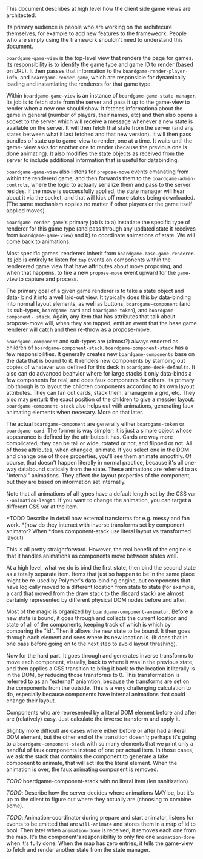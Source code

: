 This document describes at high level how the client side game views are
architected.

Its primary audience is people who are working on the architecure themselves,
for example to add new features to the frameweork. People who are simply using
the framework shouldn't need to understand this document.

`boardgame-game-view` is the top-level view that renders the page for games.
Its responsibility is to identify the game type and game ID to render (based
on URL). It then passes that information to the `boardgame-render-player-
info`, and `boardgame-render-game`, which are responsible for dynamically
loading and instantiating the renderers for that game type.

Within `boardgame-game-view` is an instance of `boardgame-game-state-manager`.
Its job is to fetch state from the server and pass it up to the game-view to
render when a new one should show. It fetches informationa about the game in
general (number of players, their names, etc) and then also opens a socket to
the server which will receive a message whenever a new state is available on
the server. It will then fetch that state from the server (and any states
between what it last fetched and that new version). It will then pass bundles
of state up to game-view to render, one at a time. It waits until the game-
view asks for another one to render (because the previous one is done
animating). It also modifies the state objects as received from the server to
include additional information that is useful for databinding.

`boardgame-game-view` also listens for `propose-move` events emanating from
within the rendererd game, and then forwards them to the `boardgame-admin-
controls`, where the logic to actually serialize them and pass to the server
resides. If the move is successfully applied, the state manager will hear
about it via the socket, and that will kick off more states being downloaded.
(The same mechanism applies no matter if other players or the game itself
applied moves).

`boardgame-render-game`'s primary job is to a) instatiate the specific type of
renderer for this game type (and pass through any updated state it receives
from `boardgame-game-view`) and b) to coordinate animations of state. We will
come back to animations.

Most specific games' renderers inherit from `boardgame-base-game-renderer`.
Its job is entirely to listen for `tap` events on components within the
renderered game view that have attributes about move proposing, and when that
happens, to fire a new `propose-move` event upward for the `game-view` to
capture and process.

The primary goal of a given game renderer is to take a state object and data-
bind it into a well laid-out view. It typically does this by data-binding into
normal layout elements, as well as buttons, `boardgame-component` (and its
sub-types, `boardgame-card` and `boardgame-token`), and `boardgame-component-
stack`. Again, any item that has attributes that talk about propose-move will,
when they are tapped, emit an event that the base game renderer will catch and
then re-throw as a propose-move.

`boardgame-component` and sub-types are (almost?) always endered as children
of `boardgame-component-stack`. `boardgame-component-stack` has a few
responsibilities. It generally creates new `boardgame-components` base on the
data that is bound to it. It renders new components by stamping out copies of
whatever was defined for this deck in `boardgame-deck-defaults`. It also can
do advanced beahvior where for large stacks it only data-binds a few
components for real, and does faux components for others. Its primary job
though is to layout the children components according to its own layout
attributes. They can fan out cards, stack them, arranage in a grid, etc. They
also may perturb the exact position of the children to give a messier layout.
`boardgame-component-stack` also helps out with animations, generating faux
animating elements when necesary. More on that later.

The actual `boardgame-component` are generally either `boardgame-token` or
`boardgame-card`. The former is way simpler; it is just a simple object whose
appearance is defined by the attributes it has. Cards are way more
complicated; they can be tall or wide, rotated or not, and flipped or not. All
of those attributes, when changed, animate. If you select one in the DOM and
change one of those properties, you'll see them animate smoothly. Of course,
that doesn't happen literally in normal practice, because it's all one-way
databound statically from the state. These animations are referred to as
"internal" animations. They affect the layout properties of the component, but
they are based on information set internally.

Note that all animations of all types have a default length set by the CSS var
`--animation-length`. If you want to change the animation, you can target a
different CSS var at the item.

*TODO Describe in detail how external transforms for e.g. messy and fan work.
*(how do they interact with inverse transforms set by component animator? When
*does component-stack use literal layout vs transformed layout)

This is all pretty straightforward. However, the real benefit of the engine is
that it handles animations as components move between states well.

At a high level, what we do is bind the first state, then bind the second
state as a totally separate item. Items that just so happen to be in the same
place might be re-used by Polymer's data-binding engine, but components that
have logically moved to a different location from state to state (for example,
a card that moved from the draw stack to the discard stack) are almost
certainly represented by different physical DOM nodes before and after.

Most of the magic is organized by `boardgame-component-animator`. Before a new
state is bound, it goes through and collects the current location and state of
all of the components, keeping track of which is which by comparing the "id".
Then it allows the new state to be bound. It then goes through each element
and sees where its new location is. (It does that in one pass before going on
to the next step to avoid layout thrashing).

Now for the hard part. It goes through and generates inverse transforms to
move each component, visually, back to where it was in the previous state, and
then applies a CSS transition to bring it back to the location it literally is
in the DOM, by reducing those transforms to 0. This transformation is referred
to as an "external" aniamtion, because the transforms are set on the
components from the outside. This is a very challenging calculation to do,
especially because components have internal animations that could change their
layout.

Components who are represented by a literal DOM element before and after are
(relatively) easy. Just calculate the inverse transform and apply it.

Slightly more difficult are cases where either before or after had a literal
DOM element, but the other end of the transition doesn't; perhaps it's going
to a `boardgame-component-stack` with so many elements that we print only a
handful of faux components instead of one per actual item. In those cases, we
ask the stack that contains the component to generate a fake component to
animate, that will act like the literal element. When the animation is over,
the faux animating component is removed.

*TODO* boardgame-component-stack with no literal item (len sanitization)

*TODO*: Describe how the server decides where animations MAY be, but it's up to the client to figure out where they actually are (choosing to combine some).

*TODO*: Animation-coordinator during prepare and start animator, listens for events to be emitted that are `will-animate` and stores them in a map of id to bool. Then later when `animation-done` is received, it removes each one from the map. It's the component's responsibiltiy to only fire one `animation-done` when it's fully done. When the map has zero entries, it tells the game-view to fetch and render another state from the state manager.

